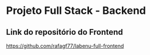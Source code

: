 # Projeto Full Stack - Backend

## Link do repositório do Frontend
https://github.com/rafagf77/labenu-full-frontend
